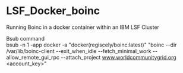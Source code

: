 # LSF_Docker_boinc
Running Boinc in a docker container within an IBM LSF Cluster

Bsub command <br>
bsub -n 1 -app docker -a "docker(regiscely/boinc:latest)" "boinc --dir /var/lib/boinc-client --exit_when_idle  --fetch_minimal_work --allow_remote_gui_rpc --attach_project www.worldcommunitygrid.org \<account_key\>"
